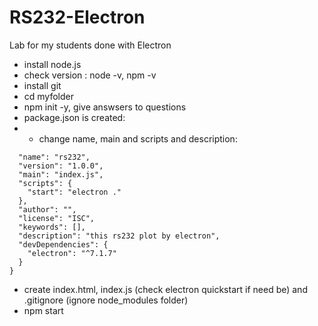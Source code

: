 # RS232-Electron
Lab for my students done with Electron

* install node.js
* check version : node -v, npm -v
* install git
* cd myfolder
* npm init -y, give answsers to questions
* package.json is created:
* * change name, main and scripts and description:
```
  "name": "rs232",
  "version": "1.0.0",
  "main": "index.js",
  "scripts": {
    "start": "electron ."
  },
  "author": "",
  "license": "ISC",
  "keywords": [],
  "description": "this rs232 plot by electron",
  "devDependencies": {
    "electron": "^7.1.7"
  }
}
```
* create index.html, index.js (check electron quickstart if need be) and .gitignore (ignore node_modules folder)
* npm start 




